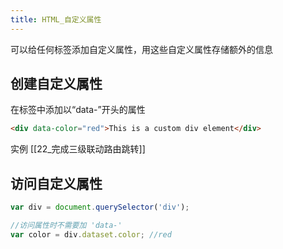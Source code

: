 ```yaml
---
title: HTML_自定义属性
---
```

可以给任何标签添加自定义属性，用这些自定义属性存储额外的信息 

## 创建自定义属性 

在标签中添加以“data-”开头的属性

```html
<div data-color="red">This is a custom div element</div>
```

实例 [[22_完成三级联动路由跳转]]

## 访问自定义属性 

```js
var div = document.querySelector('div');

//访问属性时不需要加 'data-'
var color = div.dataset.color; //red
```
